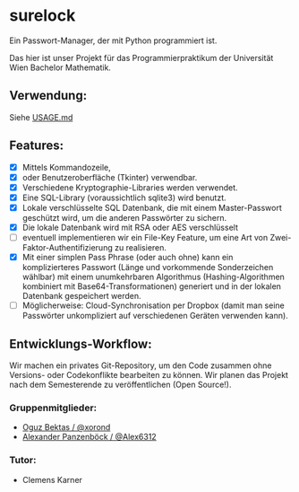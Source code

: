 # surelock

Ein Passwort-Manager, der mit Python programmiert ist.

Das hier ist unser Projekt für das Programmierpraktikum der Universität Wien Bachelor Mathematik.

## Verwendung:

Siehe [USAGE.md](https://github.com/xorond/surelock/blob/master/docs/USAGE.md)

## Features: 
- [x] Mittels Kommandozeile,
- [x] oder Benutzeroberfläche (Tkinter) verwendbar.
- [x] Verschiedene Kryptographie-Libraries werden verwendet.
- [x] Eine SQL-Library (voraussichtlich sqlite3) wird benutzt. 
- [x] Lokale verschlüsselte SQL Datenbank, die mit einem Master-Passwort geschützt wird, um die anderen Passwörter zu sichern.
- [x] Die lokale Datenbank wird mit RSA oder AES verschlüsselt
- [ ] eventuell implementieren wir ein File-Key Feature, um eine Art von Zwei-Faktor-Authentifizierung zu realisieren.
- [x] Mit einer simplen Pass Phrase (oder auch ohne) kann ein komplizierteres Passwort (Länge und vorkommende Sonderzeichen wählbar) mit einem unumkehrbaren Algorithmus (Hashing-Algorithmen kombiniert mit Base64-Transformationen) generiert und in der lokalen Datenbank gespeichert werden.
 - [ ] Möglicherweise: Cloud-Synchronisation per Dropbox (damit man seine Passwörter unkompliziert auf verschiedenen Geräten verwenden kann).

## Entwicklungs-Workflow: 
Wir machen ein privates Git-Repository, um den Code zusammen ohne Versions- oder Codekonflikte bearbeiten zu können. Wir planen das Projekt nach dem Semesterende zu veröffentlichen (Open Source!).

### Gruppenmitglieder:
  * [Oguz Bektas / @xorond](https://github.com/xorond)
  * [Alexander Panzenböck / @Alex6312](https://github.com/Alex6312)

### Tutor: 
  * Clemens Karner

